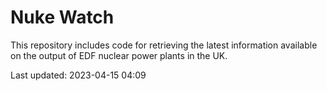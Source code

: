 # Nuke Watch

This repository includes code for retrieving the latest information available on the output of EDF nuclear power plants in the UK.

Last updated: 2023-04-15 04:09